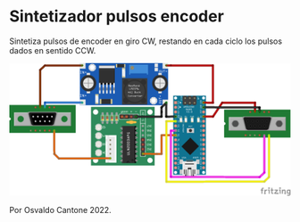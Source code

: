 # Sintetizador pulsos encoder
Sintetiza pulsos de encoder en giro CW, restando en cada ciclo los pulsos dados en sentido CCW.
<p><img src=images/encoderP_bb.png>
<p>Por Osvaldo Cantone 2022.
